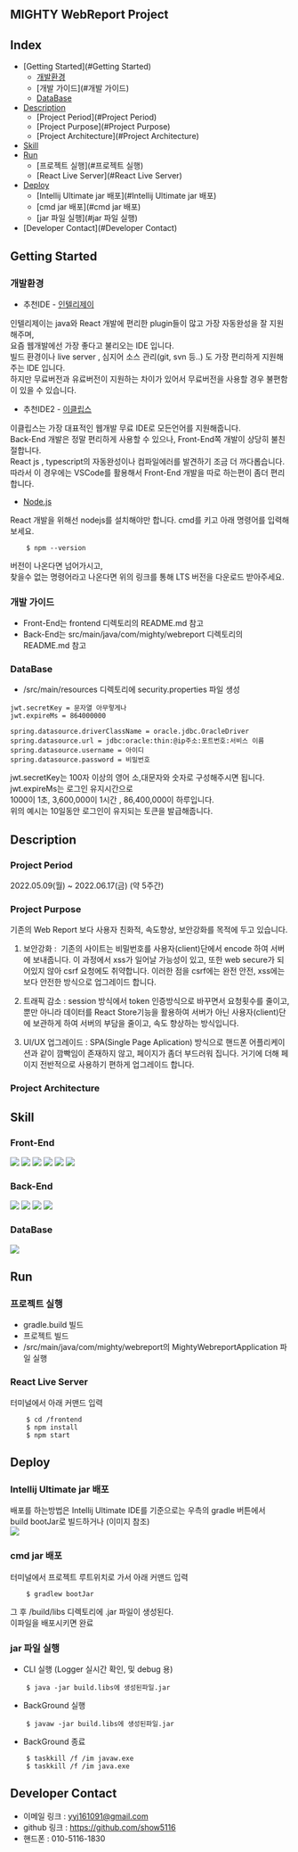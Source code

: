 ## MIGHTY WebReport Project

## Index

- [Getting Started](#Getting Started)
  * [개발환경](#개발환경)
  * [개발 가이드](#개발 가이드)
  * [DataBase](#DataBase)
- [Description](#Description)
  * [Project Period](#Project Period)
  * [Project Purpose](#Project Purpose)
  * [Project Architecture](#Project Architecture)
- [Skill](#Skill)
- [Run](#Run)
  * [프로젝트 실행](#프로젝트 실행)
  * [React Live Server](#React Live Server)
- [Deploy](#Deploy)
  * [Intellij Ultimate jar 배포](#Intellij Ultimate jar 배포)
  * [cmd jar 배포](#cmd jar 배포)
  * [jar 파일 실행](#jar 파일 실행)
- [Developer Contact](#Developer Contact)

## Getting Started

### 개발환경

- 추천IDE - <a href="https://www.jetbrains.com/ko-kr/idea/download/#section=windows">인텔리제이</a>

인텔리제이는 java와 React 개발에 편리한 plugin들이 많고 가장 자동완성을 잘 지원해주며,<br/>
요즘 웹개발에선 가장 좋다고 불리오는 IDE 입니다.<br/>
빌드 환경이나 live server , 심지어 소스 관리(git, svn 등..) 도 가장 편리하게 지원해주는 IDE 입니다.<br/>
하지만 무료버전과 유료버전이 지원하는 차이가 있어서 무료버전을 사용할 경우 불편함이 있을 수 있습니다.<br/>

- 추천IDE2 - <a href="https://www.eclipse.org/downloads/">이클립스</a>

이클립스는 가장 대표적인 웹개발 무료 IDE로 모든언어를 지원해줍니다.<br/>
Back-End 개발은 정말 편리하게 사용할 수 있으나, Front-End쪽 개발이 상당히 불친절합니다.<br/>
React js , typescript의 자동완성이나 컴파일에러를 발견하기 조금 더 까다롭습니다.<br/>
따라서 이 경우에는 <a herf="https://code.visualstudio.com/download">VSCode</a>를 활용해서 Front-End 개발을 따로 하는편이 좀더 편리합니다.

- <a href="https://nodejs.org/ko/download/">Node.js</a>

React 개발을 위해선 nodejs를 설치해야만 합니다. cmd를 키고 아래 명령어를 입력해보세요.
```
    $ npm --version
```
버전이 나온다면 넘어가시고, <br/>
찾을수 없는 명령어라고 나온다면 위의 링크를 통해 LTS 버전을 다운로드 받아주세요.

### 개발 가이드

- Front-End는 frontend 디렉토리의 README.md 참고
- Back-End는 src/main/java/com/mighty/webreport 디렉토리의 README.md 참고

### DataBase

- /src/main/resources 디렉토리에 security.properties 파일 생성
```properties
jwt.secretKey = 문자열 아무렇게나
jwt.expireMs = 864000000

spring.datasource.driverClassName = oracle.jdbc.OracleDriver
spring.datasource.url = jdbc:oracle:thin:@ip주소:포트번호:서비스 이름
spring.datasource.username = 아이디
spring.datasource.password = 비밀번호
```
jwt.secretKey는 100자 이상의 영어 소,대문자와 숫자로 구성해주시면 됩니다.<br/>
jwt.expireMs는 로그인 유지시간으로 <br/>
1000이 1초, 3,600,000이 1시간 , 86,400,000이 하루입니다.<br/>
위의 예시는 10일동안 로그인이 유지되는 토큰을 발급해줍니다.<br/>


## Description

### Project Period
2022.05.09(월) ~ 2022.06.17(금) (약 5주간)

### Project Purpose
기존의 Web Report 보다 사용자 친화적, 속도향상, 보안강화를 목적에 두고 있습니다.

1. 보안강화 :  기존의 사이트는 비밀번호를 사용자(client)단에서 encode 하여 서버에 보내줍니다. 이 과정에서 xss가 일어날 가능성이 있고, 또한 web secure가 되어있지 않아 csrf 요청에도 취약합니다. 이러한 점을 csrf에는 완전 안전, xss에는 보다 안전한 방식으로 업그레이드 합니다.

2. 트래픽 감소 : session 방식에서 token 인증방식으로 바꾸면서 요청횟수를 줄이고,
   뿐만 아니라 데이터를 React Store기능을 활용하여 서버가 아닌 사용자(client)단에
   보관하게 하여 서버의 부담을 줄이고, 속도 향상하는 방식입니다.

3. UI/UX 업그레이드 : SPA(Single Page Aplication) 방식으로 핸드폰 어플리케이션과 같이 깜빡임이 존재하지 않고, 페이지가 좀더 부드러워 집니다.
   거기에 더해 페이지 전반적으로 사용하기 편하게 업그레이드 합니다.

### Project Architecture

## Skill

### Front-End
<img src="https://img.shields.io/badge/React-61DAFB?style=for-the badge&logo=React&logoColor=000000"/>
<img src="https://img.shields.io/badge/ReactRouter6-CA4245?style=for-the badge&logo=ReactRouter&logoColor=FFFFFF"/>
<img src="https://img.shields.io/badge/TypeScript-3178C6?style=for-the badge&logo=TypeScript&logoColor=FFFFFF"/>
<img src="https://img.shields.io/badge/Redux-764ABC?style=for-the badge&logo=Redux&logoColor=FFFFFF"/>
<img src="https://img.shields.io/badge/ReduxSaga-999999?style=for-the badge&logo=ReduxSaga&logoColor=FFFFFF"/>
<img src="https://img.shields.io/badge/styledComponents-DB7093?style=for-the badge&logo=styledComponents&logoColor=FFFFFF"/>

### Back-End
<img src="https://img.shields.io/badge/SpringBoot-6DB33F?style=for-the badge&logo=SpringBoot&logoColor=FFFFFF"/>
<img src="https://img.shields.io/badge/SpringSecurity-6DB33F?style=for-the badge&logo=SpringSecurity&logoColor=FFFFFF"/>
<img src="https://img.shields.io/badge/Gradle-02303A?style=for-the badge&logo=Gradle&logoColor=FFFFFF"/>
<img src="https://img.shields.io/badge/JPAHibernate-59666C?style=for-the badge&logo=Hibernate&logoColor=FFFFFF"/>

### DataBase
<img src="https://img.shields.io/badge/Oracle-F80000?style=for-the badge&logo=Oracle&logoColor=FFFFFF"/>


## Run

### 프로젝트 실행
- gradle.build 빌드
- 프로젝트 빌드
- /src/main/java/com/mighty/webreport의 MightyWebreportApplication 파일 실행

### React Live Server
터미널에서 아래 커맨드 입력
```
    $ cd /frontend
    $ npm install
    $ npm start
```

## Deploy

### Intellij Ultimate jar 배포
배포를 하는방법은 Intellij Ultimate IDE를 기준으로는 우측의 gradle 버튼에서<br />
build bootJar로 빌드하거나 (이미지 참조)<br/>
<img src="./src/main/resources/readme/bootjar.jpg" /><br/>

### cmd jar 배포
터미널에서 프로젝트 루트위치로 가서 아래 커맨드 입력
```
    $ gradlew bootJar
```

그 후 /build/libs 디렉토리에 .jar 파일이 생성된다.<br/>
이파일을 배포시키면 완료

### jar 파일 실행

- CLI 실행 (Logger 실시간 확인, 및 debug 용)
```
    $ java -jar build.libs에 생성된파일.jar
```
- BackGround 실행
```
    $ javaw -jar build.libs에 생성된파일.jar
```
- BackGround 종료
```
    $ taskkill /f /im javaw.exe
    $ taskkill /f /im java.exe
```

## Developer Contact
- 이메일 링크 : <yyj161091@gmail.com>
- github 링크 : <https://github.com/show5116>
- 핸드폰 : 010-5116-1830
